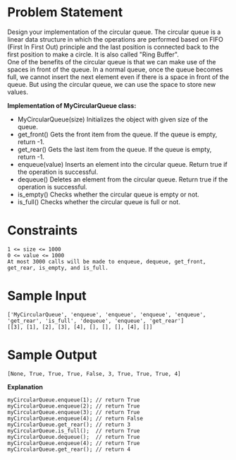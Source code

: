 # Problem Statement
Design your implementation of the circular queue. The circular queue is a linear data structure in which the operations are performed based on FIFO (First In First Out) principle and the last position is connected back to the first position to make a circle. It is also called "Ring Buffer".</br>
One of the benefits of the circular queue is that we can make use of the spaces in front of the queue. In a normal queue, once the queue becomes full, we cannot insert the next element even if there is a space in front of the queue. But using the circular queue, we can use the space to store new values.</br>

**Implementation of MyCircularQueue class:**
* MyCircularQueue(size) Initializes the object with given size of the queue.
* get_front() Gets the front item from the queue. If the queue is empty, return -1.
* get_rear() Gets the last item from the queue. If the queue is empty, return -1.
* enqueue(value) Inserts an element into the circular queue. Return true if the operation is successful.
* dequeue() Deletes an element from the circular queue. Return true if the operation is successful.
* is_empty() Checks whether the circular queue is empty or not.
* is_full() Checks whether the circular queue is full or not.

# Constraints
```
1 <= size <= 1000
0 <= value <= 1000
At most 3000 calls will be made to enqueue, dequeue, get_front, get_rear, is_empty, and is_full.
```

# Sample Input
```
['MyCircularQueue', 'enqueue', 'enqueue', 'enqueue', 'enqueue', 'get_rear', 'is_full', 'dequeue', 'enqueue', 'get_rear']
[[3], [1], [2], [3], [4], [], [], [], [4], []]
```
# Sample Output
```
[None, True, True, True, False, 3, True, True, True, 4]
```
**Explanation**</br>
```MyCircularQueue myCircularQueue = new MyCircularQueue(3);</br>
myCircularQueue.enqueue(1); // return True
myCircularQueue.enqueue(2); // return True
myCircularQueue.enqueue(3); // return True
myCircularQueue.enqueue(4); // return False
myCircularQueue.get_rear(); // return 3
myCircularQueue.is_full();  // return True
myCircularQueue.dequeue();  // return True
myCircularQueue.enqueue(4); // return True
myCircularQueue.get_rear(); // return 4
```
